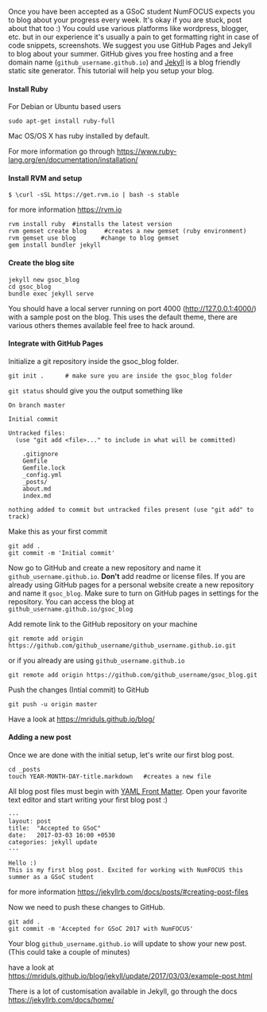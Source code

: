 Once you have been accepted as a GSoC student NumFOCUS expects you to blog about your progress every week. It's okay if you are stuck, post about that too :) You could use various platforms like wordpress, blogger, etc. but in our experience it's usually a pain to get formatting right in case of code snippets, screenshots. We suggest you use GitHub Pages and Jekyll to blog about your summer. 
GitHub gives you free hosting and a free domain name (`github_username.github.io`) and [Jekyll](https://jekyllrb.com) is a blog friendly static site generator. This tutorial will help you setup your blog.

#### Install Ruby
For Debian or Ubuntu based users
```
sudo apt-get install ruby-full
```
Mac OS/OS X has ruby installed by default.

For more information go through https://www.ruby-lang.org/en/documentation/installation/

#### Install RVM and setup 
```
$ \curl -sSL https://get.rvm.io | bash -s stable
 ```
for more information https://rvm.io

```
rvm install ruby  #installs the latest version
rvm gemset create blog     #creates a new gemset (ruby environment)
rvm gemset use blog       #change to blog gemset
gem install bundler jekyll
```
#### Create the blog site

```
jekyll new gsoc_blog
cd gsoc_blog
bundle exec jekyll serve
```

You should have a local server running on port 4000 (http://127.0.0.1:4000/) with a sample post on the blog. This uses the default theme, there are various others themes available feel free to hack around.

#### Integrate with GitHub Pages

Initialize a git repository inside the gsoc_blog folder.
```
git init .      # make sure you are inside the gsoc_blog folder
```
`git status` should give you the output something like
```
On branch master

Initial commit

Untracked files:
  (use "git add <file>..." to include in what will be committed)

	.gitignore
	Gemfile
	Gemfile.lock
	_config.yml
	_posts/
	about.md
	index.md

nothing added to commit but untracked files present (use "git add" to track)
```
Make this as your first commit
```
git add .
git commit -m 'Initial commit'
```

Now go to GitHub and create a new repository and name it `github_username.github.io`. **Don't** add readme or license files. If you are already using GitHub pages for a personal website create a new repository and name it `gsoc_blog`. Make sure to turn on GitHub pages in settings for the repository. You can access the blog at `github_username.github.io/gsoc_blog`

Add remote link to the GitHub repository on your machine
```
git remote add origin https://github.com/github_username/github_username.github.io.git
```
or if you already are using `github_username.github.io`
```
git remote add origin https://github.com/github_username/gsoc_blog.git
```
Push the changes (Intial commit) to GitHub
```
git push -u origin master
```

Have a look at https://mriduls.github.io/blog/

#### Adding a new post

Once we are done with the initial setup, let's write our first blog post.
```
cd _posts
touch YEAR-MONTH-DAY-title.markdown   #creates a new file
```

All blog post files must begin with [YAML Front Matter](https://jekyllrb.com/docs/frontmatter/).
Open your favorite text editor and start writing your first blog post :)

```
---
layout: post
title:  "Accepted to GSoC"
date:   2017-03-03 16:00 +0530
categories: jekyll update
---

Hello :)
This is my first blog post. Excited for working with NumFOCUS this summer as a GSoC student
```

for more information https://jekyllrb.com/docs/posts/#creating-post-files

Now we need to push these changes to GitHub.
```
git add .
git commit -m 'Accepted for GSoC 2017 with NumFOCUS'
```

Your blog `github_username.github.io` will update to show your new post. (This could take a couple of minutes)

have a look at https://mriduls.github.io/blog/jekyll/update/2017/03/03/example-post.html

There is a lot of customisation available in Jekyll, go through the docs https://jekyllrb.com/docs/home/












